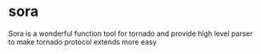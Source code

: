 # sora
Sora is a wonderful function tool for tornado and provide high level parser to make tornado protocol extends more easy
